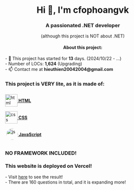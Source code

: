 <h1 align="center">Hi 👋, I'm cfophoangvk</h1>
<h3 align="center">A passionated .NET developer</h3>
<p align="center">(although this project is NOT about .NET)</p>
<h4 align="center">About this project:</h4>
- 🔭 This project has started for <b>13</b> days. (2024/10/22 - ...)<br>
- Number of LOCs: <b>1,624</b> (Upgrading)<br>
- 📫 Contact me at <b>hieuthien20042004@gmail.com</b><br>

<h3 align="left">This project is VERY lite, as it is made of:</h3>
<p align="left">
<div style="display:flex;align-items:center">
<img src="https://cdn.pixabay.com/photo/2017/08/05/11/16/logo-2582748_640.png" alt="html" width="40" height="40"/>
<a href="https://www.w3schools.com/html/" target="_blank" rel="noreferrer" style="display:flex;"><h4>&nbsp;HTML</h4></a>
</div>
<div style="display:flex;align-items:center">
<img src="https://cdn.pixabay.com/photo/2017/08/05/11/16/logo-2582747_1280.png" alt="css" width="40" height="40"/>
<a href="https://www.w3schools.com/css/" target="_blank" rel="noreferrer"><h4>&nbsp;CSS</h4></a>
</div>
<div style="display:flex;align-items:center">
&nbsp;
<img src="https://cdn.pixabay.com/photo/2015/04/23/17/41/javascript-736400_1280.png" alt="js" width="37" height="37" style="border-radius:50%"/>
<a href="https://www.w3schools.com/js/" target="_blank" rel="noreferrer"><h4>&nbsp;JavaScript</h4></a>
</div>
</p>
<h3>NO FRAMEWORK INCLUDED!</h3>
<h3>This website is deployed on Vercel!</h3>
- Visit <a href="https://4-pics-1-word.vercel.app/">here</a> to see the result!<br>
- There are 160 questions in total, and it is expanding more!
